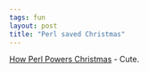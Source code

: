 ```yaml
---
tags: fun
layout: post
title: "Perl saved Christmas"
---
```




<a href="http://www.perl.com/pub/a/2002/12/18/hohoho.html">How Perl Powers Christmas</a> - Cute.


